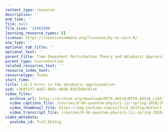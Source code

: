 ```yaml
---
content_type: resource
description: ''
end_time: ''
file: null
file_size: '33463596'
learning_resource_types: []
license: https://creativecommons.org/licenses/by-nc-sa/4.0/
ocw_type: ''
optional_tab_title: ''
optional_text: ''
parent_title: Time Dependent Perturbation Theory and Adiabatic Approximation
parent_type: CourseSection
related_resources_text: ''
resource_index_text: ''
resourcetype: Video
start_time: ''
title: L16.3 Error in the adiabatic approximation
uid: c369f1f7-6a57-869c-b030-0357b9ef6fc6
video_files:
  archive_url: https://archive.org/download/MIT8.06S18/MIT8_06S18_L16S3_300k.mp4
  video_captions_file: /courses/8-06-quantum-physics-iii-spring-2018/36ab282d453e5beab604656bf2606694_Tcv3_Gk1Ysg.vtt
  video_thumbnail_file: https://img.youtube.com/vi/Tcv3_Gk1Ysg/default.jpg
  video_transcript_file: /courses/8-06-quantum-physics-iii-spring-2018/a0149a64aa5ab9e764acaab85288d346_Tcv3_Gk1Ysg.pdf
video_metadata:
  youtube_id: Tcv3_Gk1Ysg
---
```

